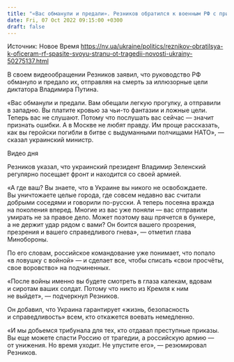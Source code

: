 ```yaml
---
title: "«Вас обманули и предали». Резников обратился к военным РФ с призывом спасти свою страну от трагедии"
date: Fri, 07 Oct 2022 09:15:00 +0300
draft: false
---
```

Источник: Новое Время https://nv.ua/ukraine/politics/reznikov-obratilsya-k-oficeram-rf-spasite-svoyu-stranu-ot-tragedii-novosti-ukrainy-50275137.html


В своем видеообращении Резников заявил, что руководство РФ обмануло и предало их, отправляя на смерть за иллюзорные цели диктатора Владимира Путина.

«Вас обманули и предали. Вам обещали легкую прогулку, а отправили в западню. Вы платите кровью за чьи-то фантазии и ложные цели. Теперь вас не слушают. Потому что послушать вас сейчас — значит признать ошибки. А в Москве не любят правду. Им проще рассказать, как вы геройски погибли в битве с выдуманными полчищами НАТО», — сказал украинский министр.

 Видео дня   

Резников указал, что украинский президент Владимир Зеленский регулярно посещает фронт и находится со своей армией.

«А где ваш? Вы знаете, что в Украине вы никого не освобождаете. Вы уничтожаете целые города, где совсем недавно вас считали добрыми соседями и говорили по-русски. А теперь посеяна вражда на поколения вперед. Многие из вас уже поняли — вас отправили умирать не за правое дело. Может поэтому ваш прячется в бункере, а не держит удар рядом с вами? Он боится вашего прозрения, презрения и вашего справедливого гнева», — отметил глава Минобороны.

По его словам, российское командование уже понимает, что попало «в ловушку с войной» — и сделает все, чтобы списать «свои просчёты, свое воровство» на подчиненных.

«После войны именно вы будете смотреть в глаза калекам, вдовам и сиротам ваших солдат. Потому что никто из Кремля к ним не выйдет», — подчеркнул Резников.

Он добавил, что Украина гарантирует «жизнь, безопасность и справедливость» всем, кто откажется воевать немедленно.

«И мы добьемся трибунала для тех, кто отдавал преступные приказы. Вы еще можете спасти Россию от трагедии, а российскую армию — от унижения. Но время уходит. Не упустите его», — резюмировал Резников.
